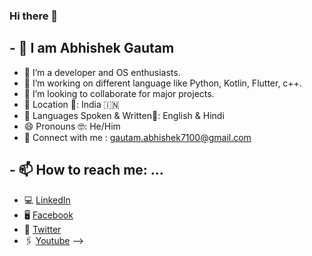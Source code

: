 ### Hi there 👋

## - 🌺 I am Abhishek Gautam
- 🔭 I’m a developer and OS enthusiasts.
- 🌱 I’m working on different language like Python, Kotlin, Flutter, c++.
- 👯 I’m looking to collaborate for major projects.
- 📌 Location 📍: India 🇮🇳
- 🔭 Languages Spoken & Written📝: English & Hindi 
- 😄 Pronouns 🤓: He/Him
- 💬 Connect with me : gautam.abhishek7100@gmail.com

## - 📫 How to reach me: ...
- 💻 <a href="https://www.linkedin.com/in/abhishek-gautam-0a7a56192/" target="_blank">LinkedIn </a>
- 🖥 <a href="https://www.facebook.com/profile.php?id=100066957775413" target="_blank">Facebook </a>
- 🔗 <a href="https://twitter.com/abhishekghz710" target="_blank">Twitter</a>
- 🖇 <a href="https://www.linkedin.com/in/abhishek-gautam-0a7a56192/" target="_blank">Youtube</a>
-->
